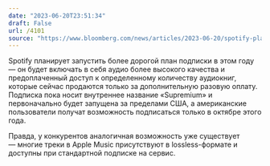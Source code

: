```yaml
---
date: "2023-06-20T23:51:34"
draft: False
url: /4101
source: "https://www.bloomberg.com/news/articles/2023-06-20/spotify-plans-new-premium-tier-expected-to-include-hifi-audio"
---
```


Spotify планирует запустить более дорогой план подписки в этом году — он будет включать в себя аудио более высокого качества и предоплаченный доступ к определенному количеству аудиокниг, которые сейчас продаются только за дополнительную разовую оплату. Подписка пока носит внутреннее название «Supremium» и первоначально будет запущена за пределами США, а американские пользователи получат возможность подписаться только в октябре этого года.

Правда, у конкурентов аналогичная возможность уже существует — многие треки в Apple Music присутствуют в lossless-формате и доступны при стандартной подписке на сервис.
